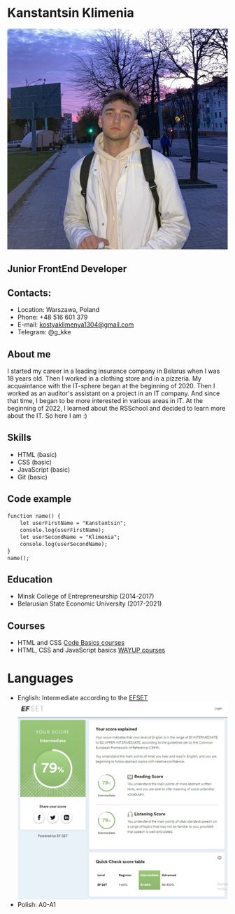 # **Kanstantsin Klimenia**
![profile-photo](assets/photo.png)
## Junior FrontEnd Developer
## Contacts:
* Location: Warszawa, Poland
* Phone: +48 516 601 379
* E-mail: kostyaklimenya1304@gmail.com
* Telegram: @g_kke
## About me
I started my career in a leading insurance company in Belarus when I was 18 years old. Then I worked in a clothing store and in a pizzeria.
My acquaintance with the IT-sphere began at the beginning of 2020. Then I worked as an auditor's assistant on a project in an IT company. And since that time, I began to be more interested in various areas in IT. 
At the beginning of 2022, I learned about the RSSchool and decided to learn more about the IT.
So here I am :)
## Skills
* HTML (basic)
* CSS (basic)
* JavaScript (basic)
* Git (basic)
## Code example
```
function name() {
    let userFirstName = "Kanstantsin";
    console.log(userFirstName);
    let userSecondName = "Klimenia";
    console.log(userSecondName);
}
name();
```
## Education
* Minsk College of Entrepreneurship (2014-2017)
* Belarusian State Economic University (2017-2021)
## Courses
* HTML and CSS [Code Basics courses](https://code-basics.com/)
* HTML, CSS and JavaScript basics [WAYUP courses](https://wayup.in/)
# Languages
* English: Intermediate according to the [EFSET](https://www.efset.org/)
![englishlevel](assets/englishlevel.png)
* Polish: A0-A1
